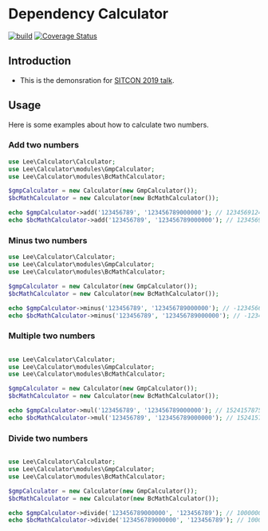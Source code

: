 # Dependency Calculator

[![build](https://github.com/peter279k/dependency-calculator/actions/workflows/build.yml/badge.svg)](https://github.com/peter279k/dependency-calculator/actions/workflows/build.yml)
[![Coverage Status](https://coveralls.io/repos/github/peter279k/dependency-calculator/badge.svg?branch=master)](https://coveralls.io/github/peter279k/dependency-calculator?branch=master)

## Introduction
- This is the demonsration for [SITCON 2019 talk](https://sitcon.org/2019/agenda/48cc5d8a-30c4-4310-b9f4-0411096c617e/).

## Usage
Here is some examples about how to calculate two numbers.

### Add two numbers
```php
use Lee\Calculator\Calculator;
use Lee\Calculator\modules\GmpCalculator;
use Lee\Calculator\modules\BcMathCalculator;

$gmpCalculator = new Calculator(new GmpCalculator());
$bcMathCalculator = new Calculator(new BcMathCalculator());

echo $gmpCalculator->add('123456789', '123456789000000'); // 123456912456789
echo $bcMathCalculator->add('123456789', '123456789000000'); // 123456912456789
```

### Minus two numbers
```php
use Lee\Calculator\Calculator;
use Lee\Calculator\modules\GmpCalculator;
use Lee\Calculator\modules\BcMathCalculator;

$gmpCalculator = new Calculator(new GmpCalculator());
$bcMathCalculator = new Calculator(new BcMathCalculator());

echo $gmpCalculator->minus('123456789', '123456789000000'); // -123456665543211
echo $bcMathCalculator->minus('123456789', '123456789000000'); // -123456665543211
```

### Multiple two numbers
```php

use Lee\Calculator\Calculator;
use Lee\Calculator\modules\GmpCalculator;
use Lee\Calculator\modules\BcMathCalculator;

$gmpCalculator = new Calculator(new GmpCalculator());
$bcMathCalculator = new Calculator(new BcMathCalculator());

echo $gmpCalculator->mul('123456789', '123456789000000'); // 15241578750190521000000
echo $bcMathCalculator->mul('123456789', '123456789000000'); // 15241578750190521000000
```

### Divide two numbers
```php

use Lee\Calculator\Calculator;
use Lee\Calculator\modules\GmpCalculator;
use Lee\Calculator\modules\BcMathCalculator;

$gmpCalculator = new Calculator(new GmpCalculator());
$bcMathCalculator = new Calculator(new BcMathCalculator());

echo $gmpCalculator->divide('123456789000000', '123456789'); // 1000000
echo $bcMathCalculator->divide('123456789000000', '123456789'); // 1000000
```
